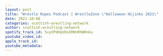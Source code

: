```yaml
---
layout: post
title: "Wrestle Ropes Podcast | WrestleZone \"Halloween Hijinks 2021\" Preview with Kyle Watt"
date: 2021-10-08
categories: scottish-wrestling-network
author: scottish-wrestling-network
spotify_track_id: 5vyVPdHqV8uSMHnRhW0nGu
youtube_video_id: 
apple_track_id: 
youtube_metadata: 
---
```


